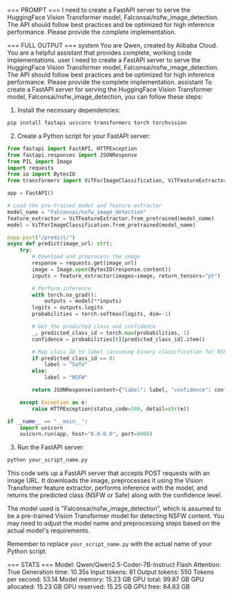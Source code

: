 === PROMPT ===
I need to create a FastAPI server to serve the HuggingFace Vision Transformer model, Falconsai/nsfw_image_detection. The API should follow best practices and be optimized for high inference performance. Please provide the complete implementation.

=== FULL OUTPUT ===
system
You are Qwen, created by Alibaba Cloud. You are a helpful assistant that provides complete, working code implementations.
user
I need to create a FastAPI server to serve the HuggingFace Vision Transformer model, Falconsai/nsfw_image_detection. The API should follow best practices and be optimized for high inference performance. Please provide the complete implementation.
assistant
To create a FastAPI server for serving the HuggingFace Vision Transformer model, Falconsai/nsfw_image_detection, you can follow these steps:

1. Install the necessary dependencies:
```bash
pip install fastapi uvicorn transformers torch torchvision
```

2. Create a Python script for your FastAPI server:
```python
from fastapi import FastAPI, HTTPException
from fastapi.responses import JSONResponse
from PIL import Image
import requests
from io import BytesIO
from transformers import ViTForImageClassification, ViTFeatureExtractor

app = FastAPI()

# Load the pre-trained model and feature extractor
model_name = "Falconsai/nsfw_image_detection"
feature_extractor = ViTFeatureExtractor.from_pretrained(model_name)
model = ViTForImageClassification.from_pretrained(model_name)

@app.post("/predict/")
async def predict(image_url: str):
    try:
        # Download and preprocess the image
        response = requests.get(image_url)
        image = Image.open(BytesIO(response.content))
        inputs = feature_extractor(images=image, return_tensors="pt")

        # Perform inference
        with torch.no_grad():
            outputs = model(**inputs)
        logits = outputs.logits
        probabilities = torch.softmax(logits, dim=-1)

        # Get the predicted class and confidence
        _, predicted_class_id = torch.max(probabilities, 1)
        confidence = probabilities[0][predicted_class_id].item()

        # Map class ID to label (assuming binary classification for NSFW vs Safe)
        if predicted_class_id == 0:
            label = "Safe"
        else:
            label = "NSFW"

        return JSONResponse(content={"label": label, "confidence": confidence})

    except Exception as e:
        raise HTTPException(status_code=500, detail=str(e))

if __name__ == "__main__":
    import uvicorn
    uvicorn.run(app, host="0.0.0.0", port=8000)
```

3. Run the FastAPI server:
```bash
python your_script_name.py
```

This code sets up a FastAPI server that accepts POST requests with an image URL. It downloads the image, preprocesses it using the Vision Transformer feature extractor, performs inference with the model, and returns the predicted class (NSFW or Safe) along with the confidence level.

The model used is "Falconsai/nsfw_image_detection", which is assumed to be a pre-trained Vision Transformer model for detecting NSFW content. You may need to adjust the model name and preprocessing steps based on the actual model's requirements.

Remember to replace `your_script_name.py` with the actual name of your Python script.

=== STATS ===
Model: Qwen/Qwen2.5-Coder-7B-Instruct
Flash Attention: True
Generation time: 10.35s
Input tokens: 81
Output tokens: 550
Tokens per second: 53.14
Model memory: 15.23 GB
GPU total: 99.87 GB
GPU allocated: 15.23 GB
GPU reserved: 15.25 GB
GPU free: 84.63 GB
